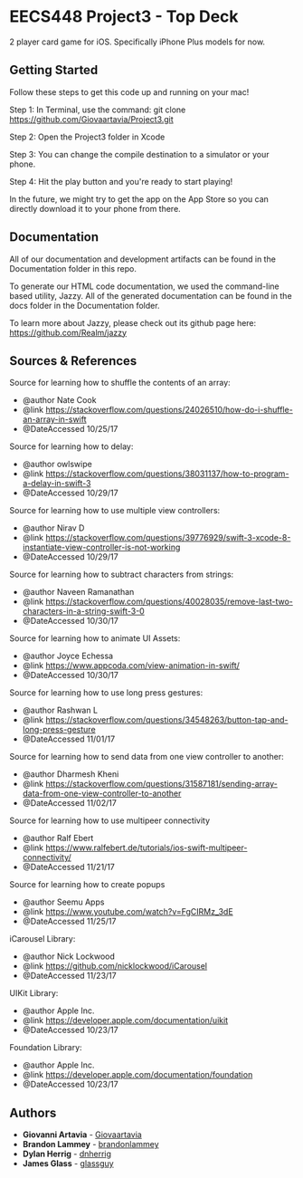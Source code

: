# EECS448 Project3 - Top Deck

2 player card game for iOS. Specifically iPhone Plus models for now.

## Getting Started

Follow these steps to get this code up and running on your mac!

Step 1: In Terminal, use the command: git clone https://github.com/Giovaartavia/Project3.git

Step 2: Open the Project3 folder in Xcode

Step 3: You can change the compile destination to a simulator or your phone.

Step 4: Hit the play button and you're ready to start playing!

In the future, we might try to get the app on the App Store so you can directly download it to your phone from there.

## Documentation

All of our documentation and development artifacts can be found in the Documentation folder in this repo.

To generate our HTML code documentation, we used the command-line based utility, Jazzy. All of the generated documentation can be found in the docs folder in the Documentation folder.

To learn more about Jazzy, please check out its github page here: https://github.com/Realm/jazzy

## Sources & References

Source for learning how to shuffle the contents of an array:
* @author Nate Cook
* @link https://stackoverflow.com/questions/24026510/how-do-i-shuffle-an-array-in-swift
* @DateAccessed 10/25/17

Source for learning how to delay:
* @author owlswipe
* @link https://stackoverflow.com/questions/38031137/how-to-program-a-delay-in-swift-3
* @DateAccessed 10/29/17

Source for learning how to use multiple view controllers:
* @author Nirav D
* @link https://stackoverflow.com/questions/39776929/swift-3-xcode-8-instantiate-view-controller-is-not-working
* @DateAccessed 10/29/17

Source for learning how to subtract characters from strings:
* @author Naveen Ramanathan 
* @link https://stackoverflow.com/questions/40028035/remove-last-two-characters-in-a-string-swift-3-0
* @DateAccessed 10/30/17

Source for learning how to animate UI Assets:
* @author Joyce Echessa
* @link https://www.appcoda.com/view-animation-in-swift/
* @DateAccessed 10/30/17

Source for learning how to use long press gestures:
* @author Rashwan L
* @link https://stackoverflow.com/questions/34548263/button-tap-and-long-press-gesture
* @DateAccessed 11/01/17

Source for learning how to send data from one view controller to another:
* @author Dharmesh Kheni
* @link https://stackoverflow.com/questions/31587181/sending-array-data-from-one-view-controller-to-another
* @DateAccessed 11/02/17

Source for learning how to use multipeer connectivity
* @author Ralf Ebert
* @link https://www.ralfebert.de/tutorials/ios-swift-multipeer-connectivity/
* @DateAccessed 11/21/17

Source for learning how to create popups
* @author Seemu Apps
* @link https://www.youtube.com/watch?v=FgCIRMz_3dE
* @DateAccessed 11/25/17

iCarousel Library:
* @author Nick Lockwood
* @link https://github.com/nicklockwood/iCarousel
* @DateAccessed 11/23/17

UIKit Library:
* @author Apple Inc.
* @link https://developer.apple.com/documentation/uikit
* @DateAccessed 10/23/17

Foundation Library:
* @author Apple Inc.
* @link https://developer.apple.com/documentation/foundation
* @DateAccessed 10/23/17

## Authors

* **Giovanni Artavia** - [Giovaartavia](https://github.com/Giovaartavia)
* **Brandon Lammey** - [brandonlammey](https://github.com/brandonlammey)
* **Dylan Herrig** - [dnherrig](https://github.com/dnherrig)
* **James Glass** - [glassguy](https://github.com/glassguy)
